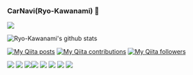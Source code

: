 ### CarNavi(Ryo-Kawanami) 👋

<!--
**Ryo-Kawanami/Ryo-Kawanami** is a ✨ _special_ ✨ repository because its `README.md` (this file) appears on your GitHub profile.

Here are some ideas to get you started:

- 🔭 I’m currently working on ...
- 🌱 I’m currently learning ...
- 👯 I’m looking to collaborate on ...
- 🤔 I’m looking for help with ...
- 💬 Ask me about ...
- 📫 How to reach me: ...
- 😄 Pronouns: ...
- ⚡ Fun fact: ...
-->

<img src="https://grass-graph.moshimo.works/images/Ryo-Kawanami.png">

![Ryo-Kawanami's github stats](https://github-readme-stats.vercel.app/api?username=Ryo-Kawanami)


[![My Qiita posts](https://qiita-badge.apiapi.app/s/mdo4nt6n/posts.svg)](http://qiita.com/mdo4nt6n)
[![My Qiita contributions](https://qiita-badge.apiapi.app/s/mdo4nt6n/contributions.svg)](http://qiita.com/mdo4nt6n)
[![My Qiita followers](https://qiita-badge.apiapi.app/s/mdo4nt6n/followers.svg)](http://qiita.com/mdo4nt6n)
                
<img src="https://img.shields.io/badge/Python-f9d64e.svg?logo=python&style=flat"> <img src="https://img.shields.io/badge/TesorFlow-aa4c00.svg?logo=tensorflow&style=flat"> <img src="https://img.shields.io/badge/PyTorch-aa381e.svg?logo=pytorch&style=flat"><img src="https://img.shields.io/badge/OpenCV-FF0000.svg?logo=opencv&style=flat">
<img src="https://img.shields.io/badge/PowerPoint-B7472A.svg?logo=Microsoft%20PowerPoint&style=flat"> 
<img src="https://img.shields.io/badge/Microsoft%20Azure-00a5ff.svg?logo=Microsoft%20Azure&style=flat"> <img src="https://img.shields.io/badge/-Docker-AAAAAA.svg?logo=docker&style=flat">
<img src="https://img.shields.io/badge/Android-AAAAAA.svg?logo=android&style=flat">


 
